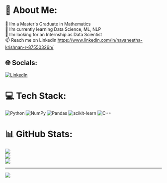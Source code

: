 # 💫 About Me:
🔭 I’m a Master's Graduate in Mathematics<br>🌱 I’m currently learning Data Science, ML, NLP<br>👯 I’m looking for an Internship as Data Scientist<br>📫 Reach me on Linkedin https://www.linkedin.com/in/navaneetha-krishnan-r-87550326n/


## 🌐 Socials:
[![LinkedIn](https://img.shields.io/badge/LinkedIn-%230077B5.svg?logo=linkedin&logoColor=white)](https://linkedin.com/in/https://www.linkedin.com/in/navaneetha-krishnan-r-87550326n/) 

# 💻 Tech Stack:
![Python](https://img.shields.io/badge/python-3670A0?style=for-the-badge&logo=python&logoColor=ffdd54) ![NumPy](https://img.shields.io/badge/numpy-%23013243.svg?style=for-the-badge&logo=numpy&logoColor=white) ![Pandas](https://img.shields.io/badge/pandas-%23150458.svg?style=for-the-badge&logo=pandas&logoColor=white) ![scikit-learn](https://img.shields.io/badge/scikit--learn-%23F7931E.svg?style=for-the-badge&logo=scikit-learn&logoColor=white) ![C++](https://img.shields.io/badge/c++-%2300599C.svg?style=for-the-badge&logo=c%2B%2B&logoColor=white)
# 📊 GitHub Stats:
![](https://github-readme-stats.vercel.app/api?username=Navaneeth124&theme=graywhite&hide_border=false&include_all_commits=false&count_private=false)<br/>
![](https://github-readme-streak-stats.herokuapp.com/?user=Navaneeth124&theme=graywhite&hide_border=false)<br/>
![](https://github-readme-stats.vercel.app/api/top-langs/?username=Navaneeth124&theme=graywhite&hide_border=false&include_all_commits=false&count_private=false&layout=compact)

---
<a href="https://visitcount.itsvg.in">
  <img src="https://visitcount.itsvg.in/api?id=Navaneeth124&label=Profile%20Views&color=0&icon=5&pretty=true" />
</a>

